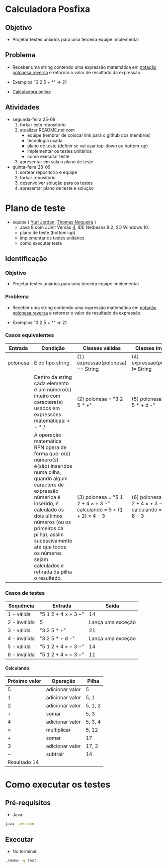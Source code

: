 # Calculadora Posfixa


## Objetivo
- Projetar testes uniários para uma terceira equipe implementar

## Problema
- Receber uma string contendo uma expressão matemática em [notação polonesa reversa](https://pt.wikipedia.org/wiki/Notação_polonesa_inversa) e retornar o valor de resultado da expressão.

- Exemplos
"3 2 5 + *" => 21

- [Calculadora online](https://epxx.co/ctb/hp12c.html)


## Atividades
- segunda-feira 25-09
   1. forkar este repositório
   1. atualizar README.md com
      - equipe (lembrar de colocar link para o github dos membros)
      - tecnologia usada
      - plano de teste (definir se vai usar top-down ou bottom-up)
      - implementar os testes unitários
      - como executar teste
   1. apresentar em sala o plano de teste
- quinta-feira 28-09
   1. sortear repositório e equipe
   1. forkar repositório
   1. desenvolver solução para os testes
   1. apresentar plano de teste e solução

# Plano de teste
   - equipe ( [Yuri Jordan](https://github.com/Yuri-Jordan), [Thomas Nogueira](https://github.com/Thomas-Nogueira) )
      - Java 8 com JUnit Versão [4](http://junit.org/junit4), IDE Netbeans 8.2, SO Windows 10.
      - plano de teste (bottom-up)
      - implementar os testes unitários
      - como executar teste
## Identificação
### Objetivo
- Projetar testes uniários para uma terceira equipe implementar

### Problema
- Receber uma string contendo uma expressão matemática em [notação polonesa reversa](https://pt.wikipedia.org/wiki/Notação_polonesa_inversa) e retornar o valor de resultado da expressão.

- Exemplos
"3 2 5 + *" => 21

### Casos equivalentes
| Entrada   |               Condição             |    Classes válidas               |         Classes inválidas        |
|-----------|------------------------------------|----------------------------------|----------------------------------|
| polonesa  | É do tipo string.                  |(1) expressao(polonesa) == String |(4) expressao(polonesa) != String |
|           | Dentro da string cada elemento é um número(s) inteiro com caractere(s) usados em expressões matemáticas: + - * /          |(2) polonesa = "3 2 5 * +"        |(5) polonesa = "3 2 5 * + d -"    |
|           | A operação matemática RPN opera de forma que: o(s) número(s) é(são) inseridos numa pilha, quando algum caractere de expressão númerica é inserido, é calculado os dois últimos números (ou os primeiros da pilha), assim sucessivamente até que todos os números sejam calculados e retirada da pilha o resultado.               |(3) polonesa = "5 1 2 + 4 × + 3 −" calculando = 5 + (1 + 2) × 4 - 3 |(6) polonesa = "5 1 2 + 4 × + 3 −" calculando = 5 + 1 + 8 - 3 |

### Casos de testes
| Sequência   |               Entrada           |            Saída                |
|-------------|---------------------------------|---------------------------------|
| 1 - válida  |      "5 1 2 + 4 × + 3 −"        |              14                 |
| 2 - inválida|               5                 |        Lança uma exceção        |
| 3 - válida  |           "3 2 5 * +"           |              21                 |
| 4 - inválida|         "3 2 5 * + d -"         |        Lança uma exceção        |
| 5 - válida  |      "5 1 2 + 4 × + 3 −"        |              14                 |
| 6 - inválida|      "5 1 2 + 4 × + 3 −"        |              11                 |

#### Calculando
|Próximo valor	|    Operação     	| Pilha  |
|--------------|--------------------|--------|
|      5	      |  adicionar valor	|    5   |
|      1     	|  adicionar valor   |	5, 1  |
|      2	      |  adicionar valor   | 5, 1, 2|
|      +	      |        somar       |	5, 3  |
|      4	      |  adicionar valor   | 5, 3, 4|
|      ×	      |  multiplicar       |  5, 12 |
|      +	      |        somar       |	 17   |
|      3	      |  adicionar valor   |  17, 3 |
|      −	      |     subtrair       |	 14   |
|Resultado	14|


# Como executar os testes

## Pré-requisitos

- Java:
```bash
java -version
```

## Executar

- No terminal:
```bash
./mvnw -q test
```
